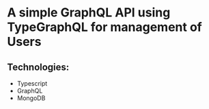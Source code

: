 # A simple GraphQL API using TypeGraphQL for management of Users

## Technologies:

- Typescript
- GraphQL
- MongoDB
